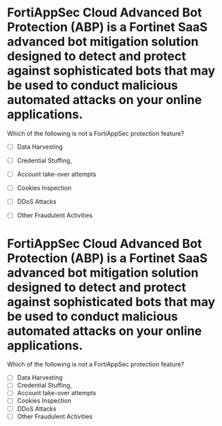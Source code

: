 # FortiAppSec Cloud Advanced Bot Protection (ABP) is a Fortinet SaaS advanced bot mitigation solution designed to detect and protect against sophisticated bots that may be used to conduct malicious automated attacks on your online applications. 
Which of the following is not a FortiAppSec protection feature?

- [ ] Data Harvesting 
- [ ] Credential Stuffing, 
- [ ] Account take-over attempts
- [ ] Cookies Inspection  
- [ ] DDoS Attacks
- [ ] Other Fraudulent Activities


# FortiAppSec Cloud Advanced Bot Protection (ABP) is a Fortinet SaaS advanced bot mitigation solution designed to detect and protect against sophisticated bots that may be used to conduct malicious automated attacks on your online applications. 
Which of the following is not a FortiAppSec protection feature?

- [ ] Data Harvesting 
- [ ] Credential Stuffing, 
- [ ] Account take-over attempts
- [ ] Cookies Inspection  
- [ ] DDoS Attacks
- [ ] Other Fraudulent Activities
